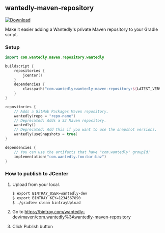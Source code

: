## wantedly-maven-repository

[ ![Download](https://api.bintray.com/packages/wantedly-dev/maven/com.wantedly%3Awantedly-maven-repository/images/download.svg) ](https://bintray.com/wantedly-dev/maven/com.wantedly%3Awantedly-maven-repository/_latestVersion)

Make it easier adding a Wantedly's private Maven repository to your Gradle script.

### Setup

```kotlin
import com.wantedly.maven.repository.wantedly

buildscript {
    repositories {
        jcenter()
    }
    dependencies {
        classpath("com.wantedly:wantedly-maven-repository:${LATEST_VERSION}")
    }
}

repositories {
    // Adds a GitHub Packages Maven repository.
    wantedly(repo = "repo-name")
    // Deprecated: Adds a S3 Maven repository.
    wantedly()
    // Deprecated: Add this if you want to use the snapshot versions.
    wantedly(useSnapshots = true)
}

dependencies {
    // You can use the artifacts that have "com.wantedly" groupId!
    implementation("com.wantedly.foo:bar:baz")
}
```

### How to publish to JCenter

1. Upload from your local.

    ```sh
    $ export BINTRAY_USER=wantedly-dev
    $ export BINTRAY_KEY=1234567890
    $ ./gradlew clean bintrayUpload
    ```

1. Go to https://bintray.com/wantedly-dev/maven/com.wantedly%3Awantedly-maven-repository
1. Click Publish button
